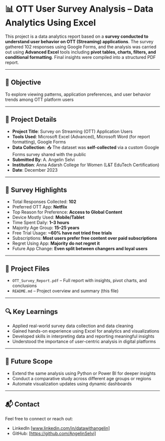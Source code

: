 # 📊 OTT User Survey Analysis – Data Analytics Using Excel

This project is a data analytics report based on a **survey conducted to understand user behavior on OTT (Streaming) applications**. The survey gathered 102 responses using Google Forms, and the analysis was carried out using **Advanced Excel** tools including **pivot tables, charts, filters, and conditional formatting**. Final insights were compiled into a structured PDF report.

---

## 🎯 Objective

To explore viewing patterns, application preferences, and user behavior trends among OTT platform users

---

## 📅 Project Details

- **Project Title**: Survey on Streaming (OTT) Application Users  
- **Tools Used**: Microsoft Excel (Advanced), Microsoft Word (for report formatting), Google Forms  
- **Data Collection**: 📥 The dataset was **self-collected** via a custom Google Forms survey shared with the public  
- **Submitted By**: A. Angelin Selvi  
- **Institution**: Anna Adarsh College for Women (L&T EduTech Certification)  
- **Date**: December 2023  

---

## 📝 Survey Highlights

- Total Responses Collected: **102**
- Preferred OTT App: **Netflix**
- Top Reason for Preference: **Access to Global Content**
- Device Mostly Used: **Mobile/Tablet**
- Time Spent Daily: **1–3 hours**
- Majority Age Group: **15–25 years**
- Free Trial Usage: **~60% have not tried free trials**
- Subscriptions: **Most users prefer free content over paid subscriptions**
- Regret Using App: **Majority do not regret it**
- Future App Change: **Even split between changers and loyal users**

---

## 📁 Project Files

- `OTT_Survey_Report.pdf` – Full report with insights, pivot charts, and conclusions  
- `README.md` – Project overview and summary (this file)  

---

## 🔍 Key Learnings

- Applied real-world survey data collection and data cleaning  
- Gained hands-on experience using Excel for analytics and visualizations  
- Developed skills in interpreting data and reporting meaningful insights  
- Understood the importance of user-centric analysis in digital platforms  

---

## 📌 Future Scope

- Extend the same analysis using Python or Power BI for deeper insights  
- Conduct a comparative study across different age groups or regions  
- Automate visualization updates using dynamic dashboards  

---


## 📬 Contact

Feel free to connect or reach out:
- LinkedIn [www.linkedin.com/in/datawithangelin]
- GitHub: [https://github.com/AngelinSelvi]

